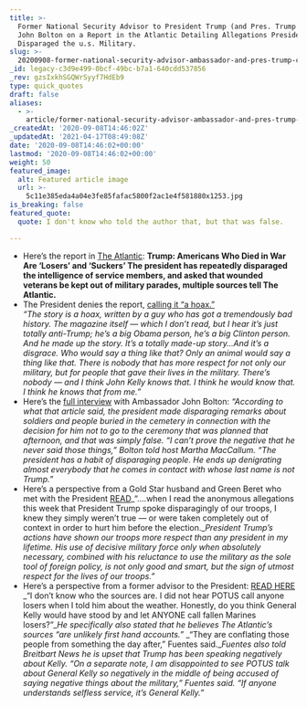 ```yaml
---
title: >-
  Former National Security Advisor to President Trump (and Pres. Trump Critic)
  John Bolton on a Report in the Atlantic Detailing Allegations President Trump
  Disparaged the u.s. Military.
slug: >-
  20200908-former-national-security-advisor-ambassador-and-pres-trump-critic-john-bolton-on-a-report-in-the-atlantic-detailing-allegations-president-trump-disparaged-the-u-s-military
_id: legacy-c3d9e499-0bcf-49bc-b7a1-640cdd537856
_rev: gzsIxkhSGQWrSyyf7HdEb9
type: quick_quotes
draft: false
aliases:
  - >-
    article/former-national-security-advisor-ambassador-and-pres-trump-critic-john-bolton-on-a-report-in-the-atlantic-detailing-allegations-president-trump-disparaged-the-u-s-military/
_createdAt: '2020-09-08T14:46:02Z'
_updatedAt: '2021-04-17T08:49:08Z'
date: '2020-09-08T14:46:02+00:00'
lastmod: '2020-09-08T14:46:02+00:00'
weight: 50
featured_image:
  alt: Featured article image
  url: >-
    5c11e385eda4a04e3fe85fafac5800f2ac1e4f581880x1253.jpg
is_breaking: false
featured_quote:
  quote: I don't know who told the author that, but that was false.

---
```

* Here’s the report in [The Atlantic](https://www.theatlantic.com/politics/archive/2020/09/trump-americans-who-died-at-war-are-losers-and-suckers/615997/): **Trump: Americans Who Died in War Are ‘Losers’ and ‘Suckers’ The president has repeatedly disparaged the intelligence of service members, and asked that wounded veterans be kept out of military parades, multiple sources tell The Atlantic.**
* The President denies the report, [calling it “a hoax.”](https://www.whitehouse.gov/briefings-statements/remarks-president-trump-press-conference-september-7-2020/)  
_“The story is a hoax, written by a guy who has got a tremendously bad history. The magazine itself — which I don’t read, but I hear it’s just totally anti-Trump; he’s a big Obama person, he’s a big Clinton person. And he made up the story. It’s a totally made-up story…And it’s a disgrace. Who would say a thing like that? Only an animal would say a thing like that. There is nobody that has more respect for not only our military, but for people that gave their lives in the military. There’s nobody — and I think John Kelly knows that. I think he would know that. I think he knows that from me.”_
* Here’s the [full interview](https://www.foxnews.com/media/john-bolton-denies-atlantic-report-trump-soliders-france) with Ambassador John Bolton: _“According to what that article said, the president made disparaging remarks about soldiers and people buried in the cemetery in connection with the decision for him not to go to the ceremony that was planned that afternoon, and that was simply false. “I can’t prove the negative that he never said those things,” Bolton told host Martha MacCallum. “The president has a habit of disparaging people. He ends up denigrating almost everybody that he comes in contact with whose last name is not Trump.”_
* Here’s a perspective from a Gold Star husband and Green Beret who met with the President [READ](https://www.nbcnews.com/think/opinion/trump-came-dover-after-my-wife-was-killed-fighting-isis-ncna1239425)_“….when I read the anonymous allegations this week that President Trump spoke disparagingly of our troops, I knew they simply weren’t true — or were taken completely out of context in order to hurt him before the election.__President Trump’s actions have shown our troops more respect than any president in my lifetime. His use of decisive military force only when absolutely necessary, combined with his reluctance to use the military as the sole tool of foreign policy, is not only good and smart, but the sign of utmost respect for the lives of our troops.”_
* Here’s a perspective from a former advisor to the President: [READ HERE](https://www.breitbart.com/politics/2020/09/07/exclusive-zach-fuentes-top-aide-to-john-kelly-denies-atlantic-story-about-trump/)  
_“I don’t know who the sources are. I did not hear POTUS call anyone losers when I told him about the weather. Honestly, do you think General Kelly would have stood by and let ANYONE call fallen Marines losers?”__He specifically also stated that he believes The Atlantic’s sources “are unlikely first hand accounts.”_ _“They are conflating those people from something the day after,” Fuentes said.__Fuentes also told Breitbart News he is upset that Trump has been speaking negatively about Kelly._ _“On a separate note, I am disappointed to see POTUS talk about General Kelly so negatively in the middle of being accused of saying negative things about the military,” Fuentes said. “If anyone understands selfless service, it’s General Kelly.”_
